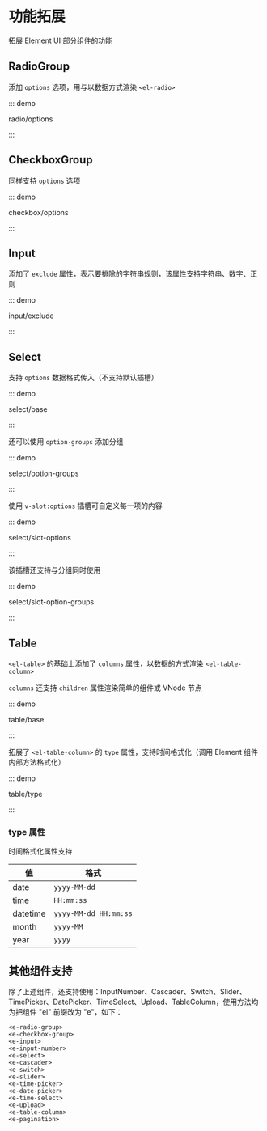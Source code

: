 # 功能拓展

拓展 Element UI 部分组件的功能

## RadioGroup

添加 `options` 选项，用与以数据方式渲染 `<el-radio>`

::: demo

radio/options

:::

## CheckboxGroup

同样支持 `options` 选项

::: demo

checkbox/options

:::

## Input

添加了 `exclude` 属性，表示要排除的字符串规则，该属性支持字符串、数字、正则

::: demo

input/exclude

:::

## Select

支持 `options` 数据格式传入（不支持默认插槽）

::: demo

select/base

:::

还可以使用 `option-groups` 添加分组

::: demo

select/option-groups

:::

使用 `v-slot:options` 插槽可自定义每一项的内容

::: demo

select/slot-options

:::

该插槽还支持与分组同时使用

::: demo

select/slot-option-groups

:::

## Table

`<el-table>` 的基础上添加了 `columns` 属性，以数据的方式渲染 `<el-table-column>`

`columns` 还支持 `children` 属性渲染简单的组件或 VNode 节点

::: demo

table/base

:::

拓展了 `<el-table-column>` 的 `type` 属性，支持时间格式化（调用 Element 组件内部方法格式化）

::: demo

table/type

:::

### type 属性

时间格式化属性支持

| 值       | 格式                  |
| -------- | --------------------- |
| date     | `yyyy-MM-dd`          |
| time     | `HH:mm:ss`            |
| datetime | `yyyy-MM-dd HH:mm:ss` |
| month    | `yyyy-MM`             |
| year     | `yyyy`                |

## 其他组件支持

除了上述组件，还支持使用：InputNumber、Cascader、Switch、Slider、TimePicker、DatePicker、TimeSelect、Upload、TableColumn，使用方法均为把组件 "el" 前缀改为 "e"，如下：

```vue
<e-radio-group>
<e-checkbox-group>
<e-input>
<e-input-number>
<e-select>
<e-cascader>
<e-switch>
<e-slider>
<e-time-picker>
<e-date-picker>
<e-time-select>
<e-upload>
<e-table-column>
<e-pagination>
```

<script setup lang="ts">
import RadioOptions from 'docs/demo/radio/options.vue'
import CheckboxOptions from 'docs/demo/checkbox/options.vue'
import InputExclude from 'docs/demo/input/exclude.vue'
import SelectBase from 'docs/demo/select/base.vue'
import SelectOptionGroups from 'docs/demo/select/option-groups.vue'
import SelectSlotOptions from 'docs/demo/select/slot-options.vue'
import SelectSlotOptionGroups from 'docs/demo/select/slot-option-groups.vue'
import TableBase from 'docs/demo/table/base.vue'
import TableType from 'docs/demo/table/type.vue'
</script>

<style>
.demo-input .el-input {
  max-width: 240px;
  margin-right: 20px;
}

.demo-input .el-textarea {
  max-width: 240px;
}
.demo-table .el-table table {
  margin-bottom: 0
}
.demo-table .el-table .el-button--danger {
  margin-left: 12px;
}
</style>